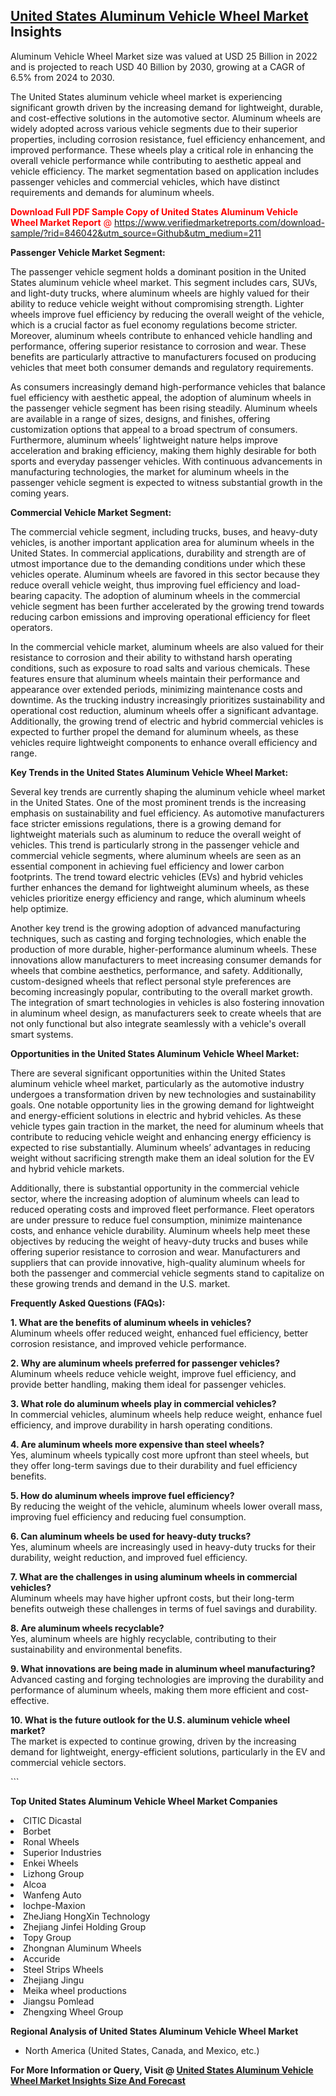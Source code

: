 <h2><a href="https://www.verifiedmarketreports.com/download-sample/?rid=846042&amp;utm_source=Github&amp;utm_medium=211" target="_blank">United States Aluminum Vehicle Wheel Market</a> Insights</h2><p>Aluminum Vehicle Wheel Market size was valued at USD 25 Billion in 2022 and is projected to reach USD 40 Billion by 2030, growing at a CAGR of 6.5% from 2024 to 2030.</p><p><p>The United States aluminum vehicle wheel market is experiencing significant growth driven by the increasing demand for lightweight, durable, and cost-effective solutions in the automotive sector. Aluminum wheels are widely adopted across various vehicle segments due to their superior properties, including corrosion resistance, fuel efficiency enhancement, and improved performance. These wheels play a critical role in enhancing the overall vehicle performance while contributing to aesthetic appeal and vehicle efficiency. The market segmentation based on application includes passenger vehicles and commercial vehicles, which have distinct requirements and demands for aluminum wheels.</p><p><p><span class=""><span style="color: #ff0000;"><strong>Download Full PDF Sample Copy of United States Aluminum Vehicle Wheel Market Report</strong> @ </span><a href="https://www.verifiedmarketreports.com/download-sample/?rid=846042&amp;utm_source=Github&amp;utm_medium=211" target="_blank">https://www.verifiedmarketreports.com/download-sample/?rid=846042&amp;utm_source=Github&amp;utm_medium=211</a></span></p></p><p><strong>Passenger Vehicle Market Segment:</strong></p><p>The passenger vehicle segment holds a dominant position in the United States aluminum vehicle wheel market. This segment includes cars, SUVs, and light-duty trucks, where aluminum wheels are highly valued for their ability to reduce vehicle weight without compromising strength. Lighter wheels improve fuel efficiency by reducing the overall weight of the vehicle, which is a crucial factor as fuel economy regulations become stricter. Moreover, aluminum wheels contribute to enhanced vehicle handling and performance, offering superior resistance to corrosion and wear. These benefits are particularly attractive to manufacturers focused on producing vehicles that meet both consumer demands and regulatory requirements.</p><p>As consumers increasingly demand high-performance vehicles that balance fuel efficiency with aesthetic appeal, the adoption of aluminum wheels in the passenger vehicle segment has been rising steadily. Aluminum wheels are available in a range of sizes, designs, and finishes, offering customization options that appeal to a broad spectrum of consumers. Furthermore, aluminum wheels’ lightweight nature helps improve acceleration and braking efficiency, making them highly desirable for both sports and everyday passenger vehicles. With continuous advancements in manufacturing technologies, the market for aluminum wheels in the passenger vehicle segment is expected to witness substantial growth in the coming years.</p><p><strong>Commercial Vehicle Market Segment:</strong></p><p>The commercial vehicle segment, including trucks, buses, and heavy-duty vehicles, is another important application area for aluminum wheels in the United States. In commercial applications, durability and strength are of utmost importance due to the demanding conditions under which these vehicles operate. Aluminum wheels are favored in this sector because they reduce overall vehicle weight, thus improving fuel efficiency and load-bearing capacity. The adoption of aluminum wheels in the commercial vehicle segment has been further accelerated by the growing trend towards reducing carbon emissions and improving operational efficiency for fleet operators.</p><p>In the commercial vehicle market, aluminum wheels are also valued for their resistance to corrosion and their ability to withstand harsh operating conditions, such as exposure to road salts and various chemicals. These features ensure that aluminum wheels maintain their performance and appearance over extended periods, minimizing maintenance costs and downtime. As the trucking industry increasingly prioritizes sustainability and operational cost reduction, aluminum wheels offer a significant advantage. Additionally, the growing trend of electric and hybrid commercial vehicles is expected to further propel the demand for aluminum wheels, as these vehicles require lightweight components to enhance overall efficiency and range.</p><p><strong>Key Trends in the United States Aluminum Vehicle Wheel Market:</strong></p><p>Several key trends are currently shaping the aluminum vehicle wheel market in the United States. One of the most prominent trends is the increasing emphasis on sustainability and fuel efficiency. As automotive manufacturers face stricter emissions regulations, there is a growing demand for lightweight materials such as aluminum to reduce the overall weight of vehicles. This trend is particularly strong in the passenger vehicle and commercial vehicle segments, where aluminum wheels are seen as an essential component in achieving fuel efficiency and lower carbon footprints. The trend toward electric vehicles (EVs) and hybrid vehicles further enhances the demand for lightweight aluminum wheels, as these vehicles prioritize energy efficiency and range, which aluminum wheels help optimize.</p><p>Another key trend is the growing adoption of advanced manufacturing techniques, such as casting and forging technologies, which enable the production of more durable, higher-performance aluminum wheels. These innovations allow manufacturers to meet increasing consumer demands for wheels that combine aesthetics, performance, and safety. Additionally, custom-designed wheels that reflect personal style preferences are becoming increasingly popular, contributing to the overall market growth. The integration of smart technologies in vehicles is also fostering innovation in aluminum wheel design, as manufacturers seek to create wheels that are not only functional but also integrate seamlessly with a vehicle's overall smart systems.</p><p><strong>Opportunities in the United States Aluminum Vehicle Wheel Market:</strong></p><p>There are several significant opportunities within the United States aluminum vehicle wheel market, particularly as the automotive industry undergoes a transformation driven by new technologies and sustainability goals. One notable opportunity lies in the growing demand for lightweight and energy-efficient solutions in electric and hybrid vehicles. As these vehicle types gain traction in the market, the need for aluminum wheels that contribute to reducing vehicle weight and enhancing energy efficiency is expected to rise substantially. Aluminum wheels’ advantages in reducing weight without sacrificing strength make them an ideal solution for the EV and hybrid vehicle markets.</p><p>Additionally, there is substantial opportunity in the commercial vehicle sector, where the increasing adoption of aluminum wheels can lead to reduced operating costs and improved fleet performance. Fleet operators are under pressure to reduce fuel consumption, minimize maintenance costs, and enhance vehicle durability. Aluminum wheels help meet these objectives by reducing the weight of heavy-duty trucks and buses while offering superior resistance to corrosion and wear. Manufacturers and suppliers that can provide innovative, high-quality aluminum wheels for both the passenger and commercial vehicle segments stand to capitalize on these growing trends and demand in the U.S. market.</p><p><strong>Frequently Asked Questions (FAQs):</strong></p><p><strong>1. What are the benefits of aluminum wheels in vehicles?</strong><br> Aluminum wheels offer reduced weight, enhanced fuel efficiency, better corrosion resistance, and improved vehicle performance.</p><p><strong>2. Why are aluminum wheels preferred for passenger vehicles?</strong><br> Aluminum wheels reduce vehicle weight, improve fuel efficiency, and provide better handling, making them ideal for passenger vehicles.</p><p><strong>3. What role do aluminum wheels play in commercial vehicles?</strong><br> In commercial vehicles, aluminum wheels help reduce weight, enhance fuel efficiency, and improve durability in harsh operating conditions.</p><p><strong>4. Are aluminum wheels more expensive than steel wheels?</strong><br> Yes, aluminum wheels typically cost more upfront than steel wheels, but they offer long-term savings due to their durability and fuel efficiency benefits.</p><p><strong>5. How do aluminum wheels improve fuel efficiency?</strong><br> By reducing the weight of the vehicle, aluminum wheels lower overall mass, improving fuel efficiency and reducing fuel consumption.</p><p><strong>6. Can aluminum wheels be used for heavy-duty trucks?</strong><br> Yes, aluminum wheels are increasingly used in heavy-duty trucks for their durability, weight reduction, and improved fuel efficiency.</p><p><strong>7. What are the challenges in using aluminum wheels in commercial vehicles?</strong><br> Aluminum wheels may have higher upfront costs, but their long-term benefits outweigh these challenges in terms of fuel savings and durability.</p><p><strong>8. Are aluminum wheels recyclable?</strong><br> Yes, aluminum wheels are highly recyclable, contributing to their sustainability and environmental benefits.</p><p><strong>9. What innovations are being made in aluminum wheel manufacturing?</strong><br> Advanced casting and forging technologies are improving the durability and performance of aluminum wheels, making them more efficient and cost-effective.</p><p><strong>10. What is the future outlook for the U.S. aluminum vehicle wheel market?</strong><br> The market is expected to continue growing, driven by the increasing demand for lightweight, energy-efficient solutions, particularly in the EV and commercial vehicle sectors.</p>```</p><p><strong>Top United States Aluminum Vehicle Wheel Market Companies</strong></p><div data-test-id=""><p><li>CITIC Dicastal</li><li> Borbet</li><li> Ronal Wheels</li><li> Superior Industries</li><li> Enkei Wheels</li><li> Lizhong Group</li><li> Alcoa</li><li> Wanfeng Auto</li><li> Iochpe-Maxion</li><li> ZheJiang HongXin Technology</li><li> Zhejiang Jinfei Holding Group</li><li> Topy Group</li><li> Zhongnan Aluminum Wheels</li><li> Accuride</li><li> Steel Strips Wheels</li><li> Zhejiang Jingu</li><li> Meika wheel productions</li><li> Jiangsu Pomlead</li><li> Zhengxing Wheel Group</li></p><div><strong>Regional Analysis of&nbsp;United States Aluminum Vehicle Wheel Market</strong></div><ul><li dir="ltr"><p dir="ltr">North America&nbsp;(United States, Canada, and Mexico, etc.)</p></li></ul><p><strong>For More Information or Query, Visit @&nbsp;</strong><strong><a href="https://www.verifiedmarketreports.com/product/aluminum-vehicle-wheel-market/?utm_source=Github&amp;utm_medium=211" target="_blank">United States Aluminum Vehicle Wheel Market Insights Size And Forecast</a></strong></p></div>
